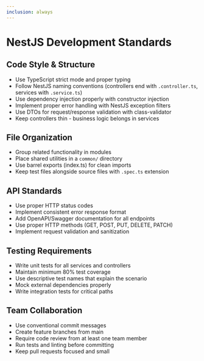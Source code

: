 ```yaml
---
inclusion: always
---
```


# NestJS Development Standards

## Code Style & Structure
- Use TypeScript strict mode and proper typing
- Follow NestJS naming conventions (controllers end with `.controller.ts`, services with `.service.ts`)
- Use dependency injection properly with constructor injection
- Implement proper error handling with NestJS exception filters
- Use DTOs for request/response validation with class-validator
- Keep controllers thin - business logic belongs in services

## File Organization
- Group related functionality in modules
- Place shared utilities in a `common/` directory
- Use barrel exports (index.ts) for clean imports
- Keep test files alongside source files with `.spec.ts` extension

## API Standards
- Use proper HTTP status codes
- Implement consistent error response format
- Add OpenAPI/Swagger documentation for all endpoints
- Use proper HTTP methods (GET, POST, PUT, DELETE, PATCH)
- Implement request validation and sanitization

## Testing Requirements
- Write unit tests for all services and controllers
- Maintain minimum 80% test coverage
- Use descriptive test names that explain the scenario
- Mock external dependencies properly
- Write integration tests for critical paths

## Team Collaboration
- Use conventional commit messages
- Create feature branches from main
- Require code review from at least one team member
- Run tests and linting before committing
- Keep pull requests focused and small